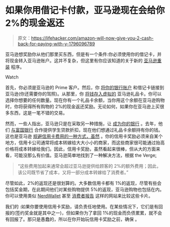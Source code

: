 # 如果你用借记卡付款，亚马逊现在会给你 2%的现金返还

> 原文：<https://lifehacker.com/amazon-will-now-give-you-2-cash-back-for-paying-with-y-1796096789>

亚马逊想奖励你从他们那里买东西，但是有一个条件:你必须使用你的借记卡，并将现金转入亚马逊账户。这并不复杂，但这里有你应该知道的关于新的 [亚马逊重装](https://www.amazon.com/b?asc_campaign=InlineText&asc_refurl=https://lifehacker.com/amazon-will-now-give-you-2-cash-back-for-paying-with-y-1796096789&asc_source=&node=15452216011&tag=kinjalifehackerlink-20) 程序。

Watch

首先，你必须是亚马逊的 Prime 客户。然后，你 [将你的银行账户](https://www.amazon.com/asv/reload/bank-account?asc_campaign=InlineText&asc_refurl=https://lifehacker.com/amazon-will-now-give-you-2-cash-back-for-paying-with-y-1796096789&asc_source=&ref=prlmarketingrewards&tag=kinjalifehackerlink-20) 和借记卡链接到亚马逊(你还需要你的驾照)。从那里，你 [将钱存入虚拟的](https://www.amazon.com/asv/reload?asc_campaign=InlineText&asc_refurl=https://lifehacker.com/amazon-will-now-give-you-2-cash-back-for-paying-with-y-1796096789&asc_source=&ref=prlmarketing&tag=kinjalifehackerlink-20) 亚马逊礼品卡。你可以选择你想要的任何数量。现在你有一个礼品卡余额，当你用这个余额在亚马逊购物时，你将获得所有购物的 2%的现金返还奖励。无论如何，如果你在亚马逊上买很多东西，这是一笔不错的交易。

然而，一些人指出，亚马逊只是在采取另一种措施，让 [成为你的银行](http://www.cnbc.com/2016/07/21/amazon-is-acting-like-a-bank.html) 。去年，他们 [与富国银行](http://lifehacker.com/wells-fargo-is-offering-a-student-loan-discount-for-ama-1784185417) 合作提供学生贷款折扣，现在他们想通过礼品卡余额持有你的钱。这也是亚马逊 [规避信用卡费用的一种方式，虽然](https://lifehacker.com/how-your-credit-card-rewards-are-funded-and-why-they-c-1785599893) 。你的信用卡奖励必须来自某个地方，信用卡公司通常将成本转嫁给大大小小的商家，而这些商家很可能通过抬高价格将成本转嫁给我们。因此，信用卡奖励，虽然看起来很棒，但从大的方面来看，可能没那么有价值。亚马逊简单地找到了一种解决方法，根据 the Verge[:](https://www.theverge.com/2017/6/13/15793952/amazon-prime-reload-bonus-program-announced)

> “这些费用加起来通常会超过亚马逊提供给顾客的 2%的额外费用；因此，该公司既节省了成本，又将一部分成本转嫁给了消费者。”

尽管如此，2%的返现还是很划算的。大多数信用卡都有 1%的返现，尽管有些会包括奖金期，在此期间他们对某些购物提供 5%的返现，亚马逊购物也包括在内。你可以使用类似 [NerdWallet](https://www.nerdwallet.com/blog/top-credit-cards/nerdwallets-best-cash-back-credit-cards/) 甚至 [消费者报告](http://www.consumerreports.org/cro/money/credit-cards/credit-card-comparison-tool/index.htm) 这样的网站来比较这些卡片。

我们的  :如果你要使用信用卡奖励，请负责任地使用。在某些情况下，它们是有回报的(签约奖金就是其中之一)，但如果你为了拿回 1%的现金而负债累累，就不会有回报了。那只是愚蠢的，所以在你开始玩信用卡奖励之前，确保  。